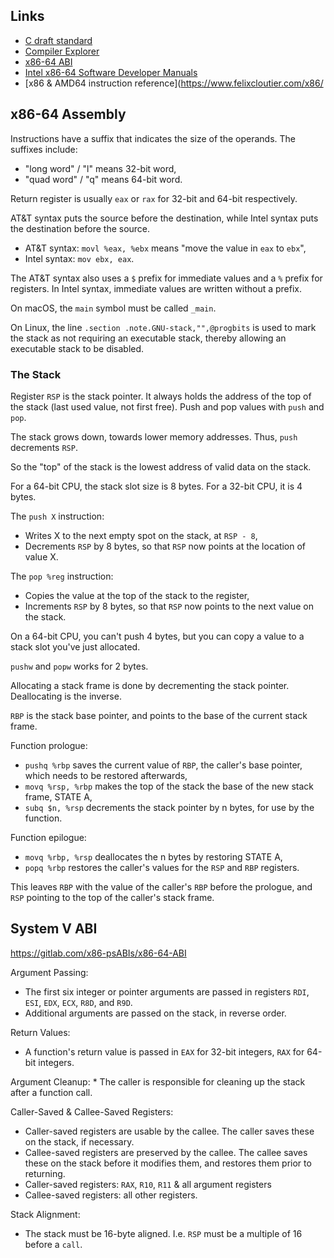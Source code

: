 
## Links

 * [C draft standard](https://www.open-std.org/JTC1/SC22/WG14/www/docs/n2310.pdf)
 * [Compiler Explorer](https://godbolt.org/)
 * [x86-64 ABI](https://gitlab.com/x86-psABIs/x86-64-ABI)
 * [Intel x86-64 Software Developer Manuals](https://www.intel.com/content/www/us/en/developer/articles/technical/intel-sdm.html)
 * [x86 & AMD64 instruction reference](https://www.felixcloutier.com/x86/

## x86-64 Assembly

Instructions have a suffix that indicates the size of the operands. The suffixes include:

 * "long word" / "l" means 32-bit word,
 * "quad word" / "q" means 64-bit word.

Return register is usually `eax` or `rax` for 32-bit and 64-bit respectively.

AT&T syntax puts the source before the destination, while Intel syntax puts the destination before the source.

 * AT&T syntax: `movl %eax, %ebx` means "move the value in `eax` to `ebx`", 
 * Intel syntax: `mov ebx, eax`. 

The AT&T syntax also uses a `$` prefix for immediate values and a `%` prefix for registers.
In Intel syntax, immediate values are written without a prefix.

On macOS, the `main` symbol must be called `_main`.

On Linux, the line `.section .note.GNU-stack,"",@progbits` is used to mark the stack as not requiring an
executable stack, thereby allowing an executable stack to be disabled.

### The Stack

Register `RSP` is the stack pointer. It always holds the address of the top of the stack (last used value, not first free).
Push and pop values with `push` and `pop`.

The stack grows down, towards lower memory addresses. Thus, `push` decrements `RSP`.

So the "top" of the stack is the lowest address of valid data on the stack.

For a 64-bit CPU, the stack slot size is 8 bytes. For a 32-bit CPU, it is 4 bytes.

The `push X` instruction:

 * Writes X to the next empty spot on the stack, at `RSP - 8`,
 * Decrements `RSP` by 8 bytes, so that `RSP` now points at the location of value X.

The `pop %reg` instruction:

 * Copies the value at the top of the stack to the register,
 * Increments `RSP` by 8 bytes, so that `RSP` now points to the next value on the stack.

On a 64-bit CPU, you can't push 4 bytes, but you can copy a value to a stack slot you've just allocated.

`pushw` and `popw` works for 2 bytes.


Allocating a stack frame is done by decrementing the stack pointer. Deallocating is the inverse.

`RBP` is the stack base pointer, and points to the base of the current stack frame.

Function prologue:

 * `pushq %rbp` saves the current value of `RBP`, the caller's base pointer, which needs to be restored afterwards,
 * `movq %rsp, %rbp` makes the top of the stack the base of the new stack frame, STATE A,
 * `subq $n, %rsp` decrements the stack pointer by n bytes, for use by the function.

Function epilogue:

 * `movq %rbp, %rsp` deallocates the n bytes by restoring STATE A,
 * `popq %rbp` restores the caller's values for the `RSP` and `RBP` registers.

This leaves `RBP` with the value of the caller's `RBP` before the prologue, and `RSP` pointing to the top of the caller's stack frame.

## System V ABI

https://gitlab.com/x86-psABIs/x86-64-ABI

Argument Passing:
 * The first six integer or pointer arguments are passed in registers `RDI`, `ESI`, `EDX`, `ECX`, `R8D`, and `R9D`.
 * Additional arguments are passed on the stack, in reverse order.

Return Values:
 * A function's return value is passed in `EAX` for 32-bit integers, `RAX` for 64-bit integers.

Argument Cleanup:
    * The caller is responsible for cleaning up the stack after a function call.

Caller-Saved & Callee-Saved Registers:
 * Caller-saved registers are usable by the callee. The caller saves these on the stack, if necessary.
 * Callee-saved registers are preserved by the callee. The callee saves these on the stack before it modifies them, and restores them prior to returning.
 * Caller-saved registers: `RAX`, `R10`, `R11` & all argument registers
 * Callee-saved registers: all other registers.

Stack Alignment:
 * The stack must be 16-byte aligned. I.e. `RSP` must be a multiple of 16 before a `call`.

